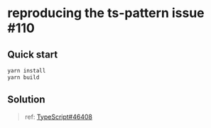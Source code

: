 # reproducing the ts-pattern issue #110

## Quick start

```bash
yarn install
yarn build
```

## Solution

> ref: [TypeScript#46408](https://github.com/microsoft/TypeScript/issues/46408#issuecomment-961188448)
